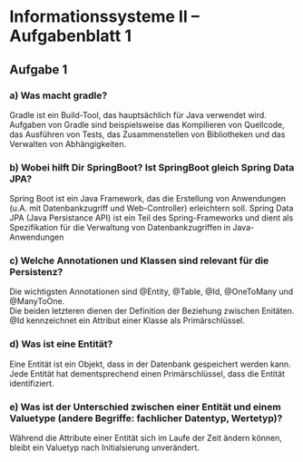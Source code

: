 # Informationssysteme II – Aufgabenblatt 1
## Aufgabe 1
### a) Was macht gradle?
Gradle ist ein Build-Tool, das hauptsächlich für Java verwendet wird. <br>
Aufgaben von Gradle sind beispielsweise das Kompilieren von Quellcode, das Ausführen von Tests, das Zusammenstellen von Bibliotheken und das Verwalten von Abhängigkeiten.
### b) Wobei hilft Dir SpringBoot? Ist SpringBoot gleich Spring Data JPA?
Spring Boot ist ein Java Framework, das die Erstellung von Anwendungen (u.A. mit Datenbankzugriff und Web-Controller) erleichtern soll.
Spring Data JPA (Java Persistance API) ist ein Teil des Spring-Frameworks und dient als Spezifikation für die Verwaltung von Datenbankzugriffen in Java-Anwendungen
### c) Welche Annotationen und Klassen sind relevant für die Persistenz?
Die wichtigsten Annotationen sind @Entity, @Table, @Id, @OneToMany und @ManyToOne. <br>
Die beiden letzteren dienen der Definition der Beziehung zwischen Enitäten. @Id kennzeichnet ein Attribut einer Klasse als Primärschlüssel.
### d) Was ist eine Entität?
Eine Entität ist ein Objekt, dass in der Datenbank gespeichert werden kann. Jede Entität hat dementsprechend einen Primärschlüssel, dass die Entität identifiziert.
### e) Was ist der Unterschied zwischen einer Entität und einem Valuetype (andere Begriffe: fachlicher Datentyp, Wertetyp)?
Während die Attribute einer Entität sich im Laufe der Zeit ändern können, bleibt ein Valuetyp nach Initialsierung unverändert.